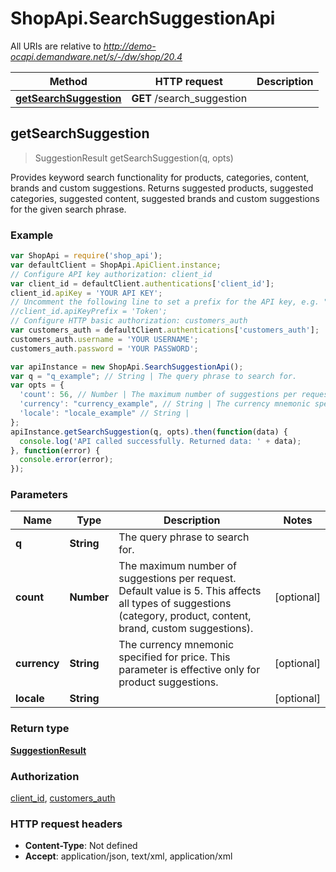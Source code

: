 # ShopApi.SearchSuggestionApi

All URIs are relative to *http://demo-ocapi.demandware.net/s/-/dw/shop/20.4*

Method | HTTP request | Description
------------- | ------------- | -------------
[**getSearchSuggestion**](SearchSuggestionApi.md#getSearchSuggestion) | **GET** /search_suggestion | 



## getSearchSuggestion

> SuggestionResult getSearchSuggestion(q, opts)



Provides keyword search functionality for products, categories, content, brands and custom suggestions.  Returns suggested products, suggested categories, suggested content, suggested brands and custom suggestions  for the given search phrase.

### Example

```javascript
var ShopApi = require('shop_api');
var defaultClient = ShopApi.ApiClient.instance;
// Configure API key authorization: client_id
var client_id = defaultClient.authentications['client_id'];
client_id.apiKey = 'YOUR API KEY';
// Uncomment the following line to set a prefix for the API key, e.g. "Token" (defaults to null)
//client_id.apiKeyPrefix = 'Token';
// Configure HTTP basic authorization: customers_auth
var customers_auth = defaultClient.authentications['customers_auth'];
customers_auth.username = 'YOUR USERNAME';
customers_auth.password = 'YOUR PASSWORD';

var apiInstance = new ShopApi.SearchSuggestionApi();
var q = "q_example"; // String | The query phrase to search for.
var opts = {
  'count': 56, // Number | The maximum number of suggestions per request. Default value is 5. This affects all types of suggestions (category, product, content, brand, custom suggestions).
  'currency': "currency_example", // String | The currency mnemonic specified for price. This parameter is effective only for product suggestions.
  'locale': "locale_example" // String | 
};
apiInstance.getSearchSuggestion(q, opts).then(function(data) {
  console.log('API called successfully. Returned data: ' + data);
}, function(error) {
  console.error(error);
});

```

### Parameters



Name | Type | Description  | Notes
------------- | ------------- | ------------- | -------------
 **q** | **String**| The query phrase to search for. | 
 **count** | **Number**| The maximum number of suggestions per request. Default value is 5. This affects all types of suggestions (category, product, content, brand, custom suggestions). | [optional] 
 **currency** | **String**| The currency mnemonic specified for price. This parameter is effective only for product suggestions. | [optional] 
 **locale** | **String**|  | [optional] 

### Return type

[**SuggestionResult**](SuggestionResult.md)

### Authorization

[client_id](../README.md#client_id), [customers_auth](../README.md#customers_auth)

### HTTP request headers

- **Content-Type**: Not defined
- **Accept**: application/json, text/xml, application/xml

